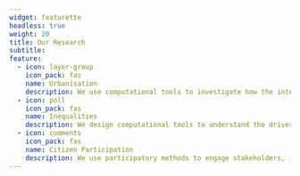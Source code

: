```yaml
---
widget: featurette
headless: true
weight: 20
title: Our Research
subtitle:
feature:
  - icon: layer-group
    icon_pack: fas
    name: Urbanisation
    description: We use computational tools to investigate how the intersection of infrastructure, governance and networked flows shape the socio-economic dynamics of urban regions.
  - icon: poll
    icon_pack: fas
    name: Inequalities
    description: We design computational tools to understand the drivers of social, environmental and economic inequalities in urban regions around the world.
  - icon: comments
    icon_pack: fas
    name: Citizen Participation
    description: We use participatory methods to engage stakeholders, including citizens, in co-creating socially resilient communites for knowledge and impact driven decision-making.
---
```

